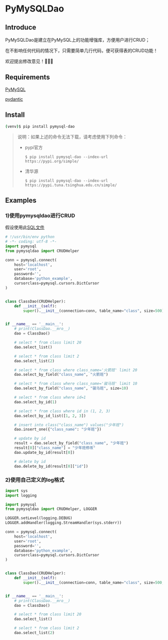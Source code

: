 # PyMySQLDao

## Introduce

PyMySQLDao是建立在PyMySQL上的功能增强库，方便用户进行CRUD；

在不影响任何代码的情况下，只需要简单几行代码，便可获得表的CRUD功能！

欢迎提出修改意见！🥳🥳🥳

## Requirements

[PyMySQL](https://github.com/PyMySQL/PyMySQL)

[pydantic](https://github.com/samuelcolvin/pydantic/)

## Install

```bash
(venv)$ pip install pymysql-dao
```

> 说明：如果上述的命令无法下载，请考虑使用下列命令：
>
> - pypi官方
>
>     `$ pip install pymysql-dao --index-url https://pypi.org/simple/`
>
> - 清华源
>
>     `$ pip install pymysql-dao --index-url https://pypi.tuna.tsinghua.edu.cn/simple/`

## Examples

### 1)使用pymysqldao进行CRUD

假设使用此[SQL文件](https://github.com/ScCcWe/PyMySQLDao/blob/master/examples/data.sql)

```python
# !/usr/bin/env python 
# -*- coding: utf-8 -*-
import pymysql
from pymysqldao import CRUDHelper

conn = pymysql.connect(
    host='localhost',
    user='root',
    password='',
    database='python_example',
    cursorclass=pymysql.cursors.DictCursor
)


class ClassDao(CRUDHelper):
    def __init__(self):
        super().__init__(connection=conn, table_name="class", size=500)


if __name__ == '__main__':
    # print(ClassDao.__mro__)
    dao = ClassDao()

    # select * from class limit 20
    dao.select_list()

    # select * from class limit 2
    dao.select_list(2)

    # select * from class where class_name='火箭班' limit 20
    dao.select_by_field("class_name", "火箭班")

    # select * from class where class_name='骏马班' limit 10
    dao.select_by_field("class_name", "骏马班", size=10)

    # select * from class where id=1
    dao.select_by_id(1)

    # select * from class where id in (1, 2, 3)
    dao.select_by_id_list([1, 2, 3])

    # insert into class("class_name") values("少年班")
    dao.insert_one({"class_name": "少年班"})

    # update by id
    result = dao.select_by_field("class_name", "少年班")
    result[0]["class_name"] = "少年班修改"
    dao.update_by_id(result[0])

    # delete by id
    dao.delete_by_id(result[0]["id"])
```

### 2)使用自己定义的log格式

```python
import sys
import logging

import pymysql
from pymysqldao import CRUDHelper, LOGGER

LOGGER.setLevel(logging.DEBUG)
LOGGER.addHandler(logging.StreamHandler(sys.stderr))

conn = pymysql.connect(
    host='localhost',
    user='root',
    password='',
    database='python_example',
    cursorclass=pymysql.cursors.DictCursor
)


class ClassDao(CRUDHelper):
    def __init__(self):
        super().__init__(connection=conn, table_name="class", size=500, use_own_log_config=True)


if __name__ == '__main__':
    # print(ClassDao.__mro__)
    dao = ClassDao()

    # select * from class limit 20
    dao.select_list()

    # select * from class limit 2
    dao.select_list(2)
```
